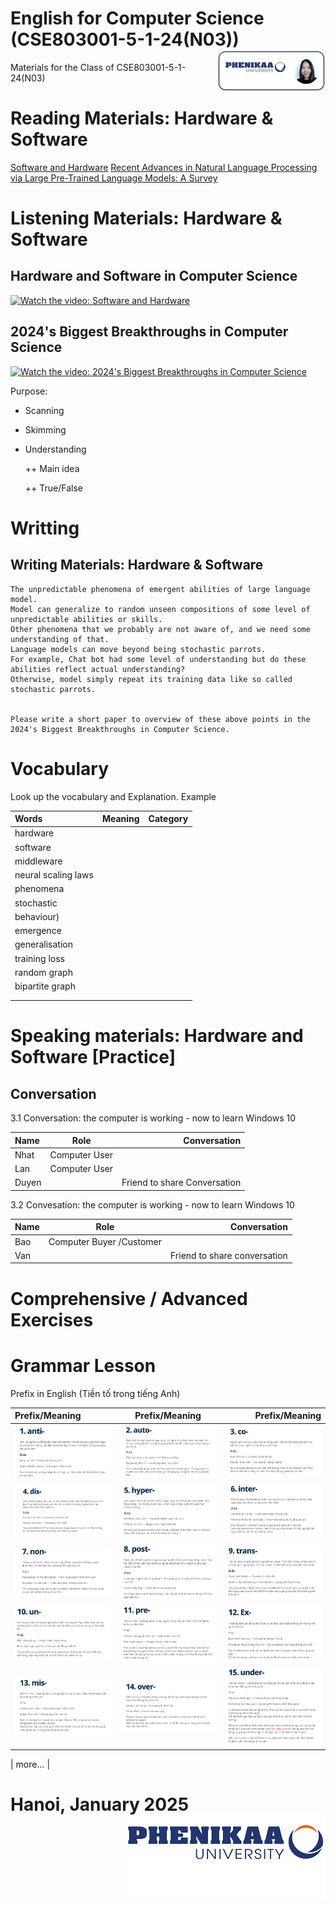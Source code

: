 # English for Computer Science (CSE803001-5-1-24(N03)) <img src='img/nglthu.png' align='right'> 


Materials for the Class of CSE803001-5-1-24(N03)

# Reading Materials: Hardware & Software


[Software and Hardware](Computer/HistoryofComputers.pdf)
[Recent Advances in Natural Language Processing via Large Pre-Trained Language Models: A Survey](Characteristics/NLP1.pdf)



# Listening Materials: Hardware & Software


## Hardware and Software in Computer Science

[![Watch the video: Software and Hardware](https://nglthu.github.io/English_5_1_24/img/computer.png)](https://www.youtube.com/watch?v=vG_qmtdBPTU)

## 2024's Biggest Breakthroughs in Computer Science

[![Watch the video: 2024's Biggest Breakthroughs in Computer Science](https://nglthu.github.io/English_5_1_24/img/behaviour.png)](https://www.youtube.com/watch?v=fTMMsreAqX0)

Purpose:
+ Scanning
  
+ Skimming
  
+ Understanding
  
  ++ Main idea
  
  ++ True/False
  
# Writting 

## Writing Materials: Hardware & Software

```
The unpredictable phenomena of emergent abilities of large language model.
Model can generalize to random unseen compositions of some level of unpredictable abilities or skills.
Other phenomena that we probably are not aware of, and we need some understanding of that.
Language models can move beyond being stochastic parrots.
For example, Chat bot had some level of understanding but do these abilities reflect actual understanding?
Otherwise, model simply repeat its training data like so called stochastic parrots. 


Please write a short paper to overview of these above points in the 2024's Biggest Breakthroughs in Computer Science.

```



# Vocabulary
 
   Look up the vocabulary and Explanation.
   Example

| Words            | Meaning | Category|
| :---------------- | :------: | ----: |
| hardware |     |  |
| software |     |  |
| middleware |     |  |
| neural scaling laws |     |  |
| phenomena |    |  |
| stochastic |     |  |
| behaviour)  |     |  |
| emergence |    |  |
| generalisation |     |  |
| training loss |     |  |
| random graph |     |  |
| bipartite graph |     |  |
|  |     |  |
| |     |  |

# Speaking materials: Hardware and Software [Practice]
## Conversation


3.1 Conversation: the computer is working - now to learn Windows 10

| Name            | Role | Conversation|
| :---------------- | :------: | ----: |
| Nhat | Computer User   |  |
| Lan |  Computer User   |  |
| Duyen |     | Friend to share Conversation |



3.2 Convesation: the computer is working - now to learn Windows 10

| Name            | Role | Conversation|
| :---------------- | :------: | ----: |
| Bao | Computer Buyer /Customer    |  |
| Van |     | Friend to share conversation |

# Comprehensive / Advanced Exercises

# Grammar Lesson

Prefix in English (Tiền tố trong tiếng Anh)

| Prefix/Meaning            |Prefix/Meaning | Prefix/Meaning|
| :---------------- | :------: | ----: |
| <img src='img/1_anti.png'> | <img src='img/2_auto.png'>     |  <img src='img/3_co.png'> |
| <img src='img/4_dis.png'> | <img src='img/5_hyper.png'>     |  <img src='img/6_inter.png'> |
| <img src='img/7_non.png'> | <img src='img/8_post.png'>     |  <img src='img/9_trans.png'> |
| <img src='img/10_un.png'> | <img src='img/11_pre.png'>     |  <img src='img/12_ex.png'> |
| <img src='img/13_mis.png'> | <img src='img/14_over.png'>     |  <img src='img/15_under.png'> |

| more... |  



# Hanoi, January 2025 <img src='img/logo.png' align='right'> 
